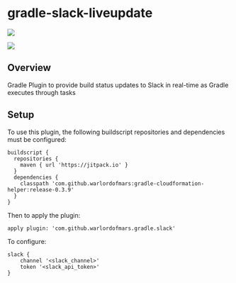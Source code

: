 gradle-slack-liveupdate
=======================

[![](https://jitpack.io/v/warlordofmars/gradle-slack-liveupdate.svg)](https://jitpack.io/#warlordofmars/gradle-slack-liveupdate)

![](https://i.imgur.com/AmrJprI.gif)

Overview
--------
Gradle Plugin to provide build status updates to Slack in real-time as Gradle executes through tasks

Setup
-----

To use this plugin, the following buildscript repositories and dependencies must be configured:

```
buildscript {
  repositories {
    maven { url 'https://jitpack.io' }
  }
  dependencies {
    classpath 'com.github.warlordofmars:gradle-cloudformation-helper:release-0.3.9'
  }
}
```

Then to apply the plugin:

```
apply plugin: 'com.github.warlordofmars.gradle.slack'
```

To configure:

```
slack {
    channel '<slack_channel>'
    token '<slack_api_token>'
}
```
